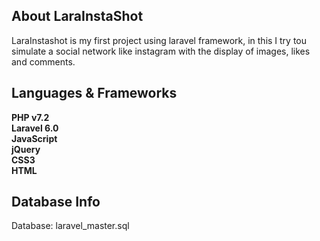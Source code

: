 
## About LaraInstaShot

LaraInstashot is my first project using laravel framework, in this I try tou simulate a social network like instagram with the display of images, likes and comments. 

## Languages & Frameworks

<strong>PHP v7.2</strong><br>
<strong>Laravel 6.0</strong><br>
<strong>JavaScript</strong><br>
<strong>jQuery</strong><br>
<strong>CSS3</strong><br>
<strong>HTML</strong>

## Database Info
Database: laravel_master.sql <br>
